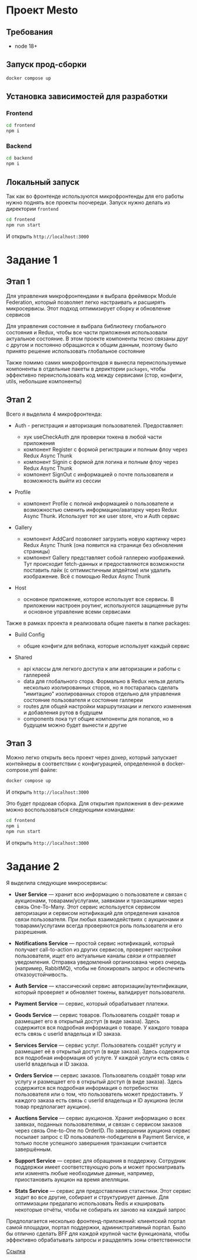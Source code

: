 # Проект Mesto

## Требования

-   node 18+

## Запуск прод-сборки

```bash
docker compose up
```

## Установка зависимостей для разработки

### Frontend

```bash
cd frontend
npm i
```

### Backend

```bash
cd backend
npm i
```

## Локальный запуск

Так как во фронтенде используются микрофронтенды для его работы нужно поднять все проекты поочереди. Запуск нужно делать из директории `frontend`

```bash
cd frontend
npm run start
```

И открыть `http://localhost:3000`

# Задание 1

## Этап 1

Для управления микрофронтендами я выбрала фреймворк Module Federation, который позволяет легко настраивать и расширять микросервисы. Этот подход оптимизирует сборку и обновление сервисов

Для управления состояние я выбрала библиотеку глобального состояния и Redux, чтобы все части приложения использовали актуальное состояние. В этом проекте компоненты тесно связаны друг с другом и постоянно обращаются к общим данным, поэтому было принято решение использовать глобальное состояние

Также помимо самих микрофронтендов я вынесла переиспользуемые компоненты в отдельные пакеты в дериктории `packages`, чтобы эффективно переиспользовать код между сервисами (стор, конфиги, utils, небольшие компоненты)

## Этап 2

Всего я выделила 4 микрофронтенда:

-   Auth - регистрация и авторизация пользователей. Предоставляет:

    -   хук useCheckAuth для проверки токена в любой части приложения
    -   компонент Register с формой регистрации и полным флоу через Redux Async Thunk
    -   компонент Signin с формой для логина и полным флоу через Redux Async Thunk
    -   компонент SignOut с информацией о почте пользователя и возможность выйти из сессии

-   Profile

    -   компонент Profile с полной информацией о пользователе и возможностью сменить информацию/аватарку через Redux Async Thunk. Использует тот же user store, что и Auth сервис

-   Gallery

    -   компонент AddCard позволяет загрузить новую картинку через Redux Async Thunk (она появится на странице без обновления страницы)
    -   компонент Gallery представляет собой галлерею изображений. Тут происходит fetch-данных и предоставляются возможности поставить лайк (с оптимистичным апдейтом) или удалить изображение. Всё с помощью Redux Async Thunk

-   Host
    -   основное приложение, которое использует все сервисы. В приложении настроен роутинг, используются защищенные руты и основное управление всеми сервисами

Также в рамках проекта я реализовала общие пакеты в папке packages:

-   Build Config

    -   общие конфиги для вебпака, которые использует каждый сервис

-   Shared
    -   api классы для легкого доступа к апи авторизации и работы с галлереей
    -   data для глобального стора. Формально в Redux нельзя делать несколько изолированных сторов, но я постаралась сделать "имитацию" изолированных сторов отдельно для управления состояние пользователя и состояние галлереи
    -   routes для общей настройки маршрутизации и легкого изменения и добавления рутов в будущем
    -   components пока тут общие компоненты для попапов, но в будущем можно будет вынести и другие

## Этап 3

Можно легко открыть весь проект через докер, который запускает контейнеры в соответствии с конфигурацией, определенной в docker-compose.yml файле:

```bash
docker compose up
```

И открыть `http://localhost:3000`

Это будет продовая сборка. Для открытия приложения в dev-режиме можно воспользоваться следующими командами:

```bash
cd frontend
npm i
npm run start
```

И открыть `http://localhost:3000`

# Задание 2

Я выделила следующие микросервисы:

-   **User Service** — хранит всю информацию о пользователе и связан с аукционами, товарами/услугами, заявками и транзакциями через связь One-To-Many. Этот сервис используется сервисом авторизации и сервисом нотификаций для определения каналов связи пользователя. При любых взаимодействиях с аукционами и товарами/услугами всегда проверяются роль пользователя и его разрешения.

-   **Notifications Service** — простой сервис нотификаций, который получает call-to-action из других сервисов, проверяет настройки пользователя, ищет его актуальные каналы связи и отправляет уведомления. Отправка уведомлений организована через очередь (например, RabbitMQ), чтобы не блокировать запрос и обеспечить отказоустойчивость.

-   **Auth Service** — классический сервис авторизации/аутентификации, который проверяет и обновляет токены, валидирует пользователя.

-   **Payment Service** — сервис, который обрабатывает платежи.

-   **Goods Service** — сервис товаров. Пользователь создаёт товар и размещает его в открытый доступ (в виде заказа). Здесь содержится вся подробная информация о товаре. У каждого товара есть связь с userId владельца и ID заказа.

-   **Services Service** — сервис услуг. Пользователь создаёт услугу и размещает её в открытый доступ (в виде заказа). Здесь содержится вся подробная информация об услуге. У каждой услуги есть связь с userId владельца и ID заказа.

-   **Orders Service** — сервис заказов. Пользователь создаёт товар или услугу и размещает его в открытый доступ (в виде заказа). Здесь содержится вся подробная информация о потребностях пользователя или о том, что пользователь может предоставить. У каждого заказа есть связь с userId владельца и ID аукциона (если товар предполагает аукцион).

-   **Auctions Service** — сервис аукционов. Хранит информацию о всех заявках, поданных пользователями, и связан с сервисом заказов через связь One-to-One по OrderID. По завершении аукциона сервис посылает запрос с ID пользователя-победителя в Payment Service, и только после успешного завершения транзакции считается завершённым.

-   **Support Service** — сервис для обращения в поддержку. Сотрудник поддержки имеет соответствующую роль и может просматривать или изменять любые необходимые данные, например, приостановить аукцион на время апелляции.

-   **Stats Service** — сервис для предоставления статистики. Этот сервис ходит во все другие, собирает и структурирует данные. Для оптимизации предалагю использовать Redis и кэшировать некоторые отчёты, чтобы не собирать их заново на каждый запрос

Предполагается несколько фронтенд-приложений: клиентский портал самой площадки, портал поддержки, административный портал. Было бы отлично сделать BFF для каждой крупной части функционала, чтобы эффективно обрабатывать запросы и ращзделять зоны ответственности

[Ссылка](https://viewer.diagrams.net/?tags=%7B%7D&lightbox=1&highlight=0000ff&edit=_blank&layers=1&nav=1&title=Task-2.drawio#Uhttps%3A%2F%2Fdrive.google.com%2Fuc%3Fid%3D1a4EddN48djhCc_6W87Gg-QW9rXns0Ngn%26export%3Ddownload)
